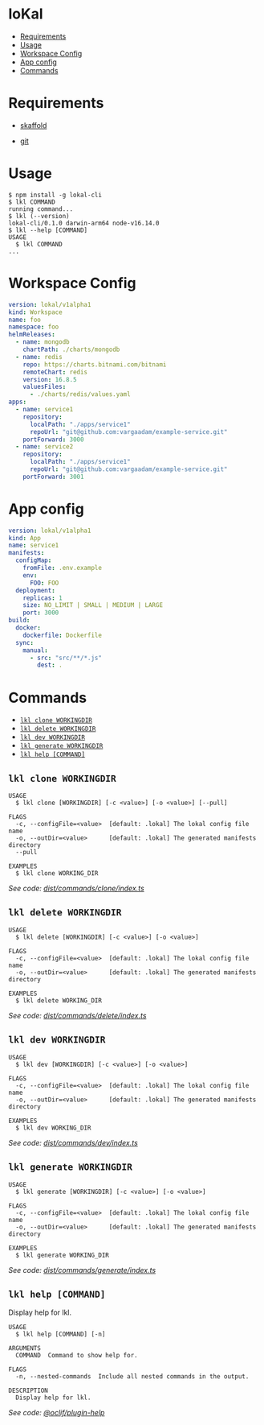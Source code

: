 loKal
=================

<!-- toc -->
* [Requirements](#requirements)
* [Usage](#usage)
* [Workspace Config](#workspace-config)
* [App config](#app-config)
* [Commands](#commands)
<!-- tocstop -->

# Requirements

- [skaffold](https://skaffold.dev/docs/install/#standalone-binary)

- [git](https://git-scm.com/downloads)
# Usage
<!-- usage -->
```sh-session
$ npm install -g lokal-cli
$ lkl COMMAND
running command...
$ lkl (--version)
lokal-cli/0.1.0 darwin-arm64 node-v16.14.0
$ lkl --help [COMMAND]
USAGE
  $ lkl COMMAND
...
```
<!-- usagestop -->

# Workspace Config

```yaml
version: lokal/v1alpha1
kind: Workspace
name: foo
namespace: foo
helmReleases:
  - name: mongodb
    chartPath: ./charts/mongodb
  - name: redis
    repo: https://charts.bitnami.com/bitnami
    remoteChart: redis
    version: 16.8.5
    valuesFiles:
      - ./charts/redis/values.yaml
apps:
  - name: service1
    repository:
      localPath: "./apps/service1"
      repoUrl: "git@github.com:vargaadam/example-service.git"
    portForward: 3000
  - name: service2
    repository:
      localPath: "./apps/service1"
      repoUrl: "git@github.com:vargaadam/example-service.git"
    portForward: 3001

```

# App config

```yaml
version: lokal/v1alpha1
kind: App
name: service1
manifests:
  configMap:
    fromFile: .env.example
    env:
      FOO: FOO
  deployment:
    replicas: 1
    size: NO_LIMIT | SMALL | MEDIUM | LARGE
    port: 3000
build:
  docker:
    dockerfile: Dockerfile
  sync:
    manual:
      - src: "src/**/*.js"
        dest: .
```
# Commands
<!-- commands -->
* [`lkl clone WORKINGDIR`](#lkl-clone-workingdir)
* [`lkl delete WORKINGDIR`](#lkl-delete-workingdir)
* [`lkl dev WORKINGDIR`](#lkl-dev-workingdir)
* [`lkl generate WORKINGDIR`](#lkl-generate-workingdir)
* [`lkl help [COMMAND]`](#lkl-help-command)

## `lkl clone WORKINGDIR`

```
USAGE
  $ lkl clone [WORKINGDIR] [-c <value>] [-o <value>] [--pull]

FLAGS
  -c, --configFile=<value>  [default: .lokal] The lokal config file name
  -o, --outDir=<value>      [default: .lokal] The generated manifests directory
  --pull

EXAMPLES
  $ lkl clone WORKING_DIR
```

_See code: [dist/commands/clone/index.ts](https://github.com/vargaadam/lokal-cli/blob/v0.1.0/dist/commands/clone/index.ts)_

## `lkl delete WORKINGDIR`

```
USAGE
  $ lkl delete [WORKINGDIR] [-c <value>] [-o <value>]

FLAGS
  -c, --configFile=<value>  [default: .lokal] The lokal config file name
  -o, --outDir=<value>      [default: .lokal] The generated manifests directory

EXAMPLES
  $ lkl delete WORKING_DIR
```

_See code: [dist/commands/delete/index.ts](https://github.com/vargaadam/lokal-cli/blob/v0.1.0/dist/commands/delete/index.ts)_

## `lkl dev WORKINGDIR`

```
USAGE
  $ lkl dev [WORKINGDIR] [-c <value>] [-o <value>]

FLAGS
  -c, --configFile=<value>  [default: .lokal] The lokal config file name
  -o, --outDir=<value>      [default: .lokal] The generated manifests directory

EXAMPLES
  $ lkl dev WORKING_DIR
```

_See code: [dist/commands/dev/index.ts](https://github.com/vargaadam/lokal-cli/blob/v0.1.0/dist/commands/dev/index.ts)_

## `lkl generate WORKINGDIR`

```
USAGE
  $ lkl generate [WORKINGDIR] [-c <value>] [-o <value>]

FLAGS
  -c, --configFile=<value>  [default: .lokal] The lokal config file name
  -o, --outDir=<value>      [default: .lokal] The generated manifests directory

EXAMPLES
  $ lkl generate WORKING_DIR
```

_See code: [dist/commands/generate/index.ts](https://github.com/vargaadam/lokal-cli/blob/v0.1.0/dist/commands/generate/index.ts)_

## `lkl help [COMMAND]`

Display help for lkl.

```
USAGE
  $ lkl help [COMMAND] [-n]

ARGUMENTS
  COMMAND  Command to show help for.

FLAGS
  -n, --nested-commands  Include all nested commands in the output.

DESCRIPTION
  Display help for lkl.
```

_See code: [@oclif/plugin-help](https://github.com/oclif/plugin-help/blob/v5.1.12/src/commands/help.ts)_
<!-- commandsstop -->
